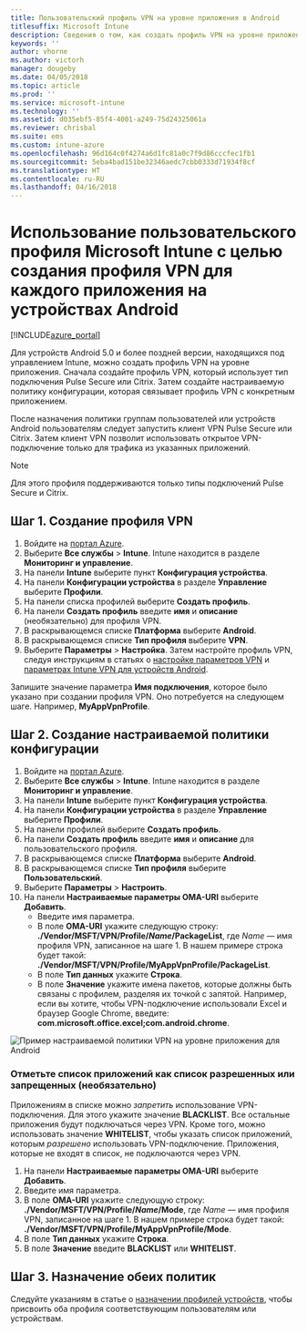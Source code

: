 ```yaml
---
title: Пользовательский профиль VPN на уровне приложения в Android
titlesuffix: Microsoft Intune
description: Сведения о том, как создать профиль VPN на уровне приложения для устройств Android, находящихся под управлением Microsoft Intune.
keywords: ''
author: vhorne
ms.author: victorh
manager: dougeby
ms.date: 04/05/2018
ms.topic: article
ms.prod: ''
ms.service: microsoft-intune
ms.technology: ''
ms.assetid: d035ebf5-85f4-4001-a249-75d24325061a
ms.reviewer: chrisbal
ms.suite: ems
ms.custom: intune-azure
ms.openlocfilehash: 96d164c0f4274a6d1fc81a0c7f9d86cccfec1fb1
ms.sourcegitcommit: 5eba4bad151be32346aedc7cbb0333d71934f8cf
ms.translationtype: HT
ms.contentlocale: ru-RU
ms.lasthandoff: 04/16/2018
---
```

# <a name="use-a-microsoft-intune-custom-profile-to-create-a-per-app-vpn-profile-for-android-devices"></a>Использование пользовательского профиля Microsoft Intune с целью создания профиля VPN для каждого приложения на устройствах Android

[!INCLUDE[azure_portal](./includes/azure_portal.md)]

Для устройств Android 5.0 и более поздней версии, находящихся под управлением Intune, можно создать профиль VPN на уровне приложения. Сначала создайте профиль VPN, который использует тип подключения Pulse Secure или Citrix. Затем создайте настраиваемую политику конфигурации, которая связывает профиль VPN с конкретным приложением.

После назначения политики группам пользователей или устройств Android пользователям следует запустить клиент VPN Pulse Secure или Citrix. Затем клиент VPN позволит использовать открытое VPN-подключение только для трафика из указанных приложений.

> [!NOTE]
>
> Для этого профиля поддерживаются только типы подключений Pulse Secure и Citrix.


## <a name="step-1-create-a-vpn-profile"></a>Шаг 1. Создание профиля VPN


1. Войдите на [портал Azure](https://portal.azure.com).
2. Выберите **Все службы** > **Intune**. Intune находится в разделе **Мониторинг и управление**.
3. На панели **Intune** выберите пункт **Конфигурация устройства**.
2. На панели **Конфигурации устройства** в разделе **Управление** выберите **Профили**.
2. На панели списка профилей выберите **Создать профиль**.
3. На панели **Создать профиль** введите **имя** и **описание** (необязательно) для профиля VPN.
4. В раскрывающемся списке **Платформа** выберите **Android**.
5. В раскрывающемся списке **Тип профиля** выберите **VPN**.
3. Выберите **Параметры** > **Настройка**. Затем настройте профиль VPN, следуя инструкциям в статьях о [настройке параметров VPN](vpn-settings-configure.md) и [параметрах Intune VPN для устройств Android](vpn-settings-android.md).

Запишите значение параметра **Имя подключения**, которое было указано при создании профиля VPN. Оно потребуется на следующем шаге. Например, **MyAppVpnProfile**.

## <a name="step-2-create-a-custom-configuration-policy"></a>Шаг 2. Создание настраиваемой политики конфигурации

1. Войдите на [портал Azure](https://portal.azure.com).
2. Выберите **Все службы** > **Intune**. Intune находится в разделе **Мониторинг и управление**.
3. На панели **Intune** выберите пункт **Конфигурация устройства**.
2. На панели **Конфигурации устройства** в разделе **Управление** выберите **Профили**.
3. На панели профилей выберите **Создать профиль**.
4. На панели **Создать профиль** введите **имя** и **описание** для пользовательского профиля.
5. В раскрывающемся списке **Платформа** выберите **Android**.
6. В раскрывающемся списке **Тип профиля** выберите **Пользовательский**.
7. Выберите **Параметры** > **Настроить**.
3. На панели **Настраиваемые параметры OMA-URI** выберите **Добавить**.
    - Введите имя параметра.
    - В поле **OMA-URI** укажите следующую строку: **./Vendor/MSFT/VPN/Profile/*Name*/PackageList**, где *Name* — имя профиля VPN, записанное на шаге 1. В нашем примере строка будет такой: **./Vendor/MSFT/VPN/Profile/MyAppVpnProfile/PackageList**.
    - В поле **Тип данных** укажите **Строка**.
    - В поле **Значение** укажите имена пакетов, которые должны быть связаны с профилем, разделяя их точкой с запятой. Например, если вы хотите, чтобы VPN-подключение использовали Excel и браузер Google Chrome, введите: **com.microsoft.office.excel;com.android.chrome**.

![Пример настраиваемой политики VPN на уровне приложения для Android](./media/android_per_app_vpn_oma_uri.png)

### <a name="set-your-app-list-to-blacklist-or-whitelist-optional"></a>Отметьте список приложений как список разрешенных или запрещенных (необязательно)
  Приложениям в списке можно *запретить* использование VPN-подключения. Для этого укажите значение **BLACKLIST**. Все остальные приложения будут подключаться через VPN.
Кроме того, можно использовать значение **WHITELIST**, чтобы указать список приложений, которым *разрешено* использовать VPN-подключение. Приложения, которые не входят в список, не подключаются через VPN.
  1.    На панели **Настраиваемые параметры OMA-URI** выберите **Добавить**.
  2.    Введите имя параметра.
  3.    В поле **OMA-URI** укажите следующую строку: **./Vendor/MSFT/VPN/Profile/*Name*/Mode**, где *Name* — имя профиля VPN, записанное на шаге 1. В нашем примере строка будет такой: **./Vendor/MSFT/VPN/Profile/MyAppVpnProfile/Mode**.
  4.    В поле **Тип данных** укажите **Строка**.
  5.    В поле **Значение** введите **BLACKLIST** или **WHITELIST**.



## <a name="step-3-assign-both-policies"></a>Шаг 3. Назначение обеих политик

Следуйте указаниям в статье о [назначении профилей устройств](device-profile-assign.md), чтобы присвоить оба профиля соответствующим пользователям или устройствам.
